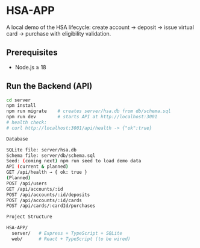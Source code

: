 # HSA-APP

A local demo of the HSA lifecycle: create account → deposit → issue virtual card → purchase with eligibility validation.

## Prerequisites
- Node.js ≥ 18

## Run the Backend (API)
```bash
cd server
npm install
npm run migrate    # creates server/hsa.db from db/schema.sql
npm run dev        # starts API at http://localhost:3001
# health check:
# curl http://localhost:3001/api/health -> {"ok":true}

Database

SQLite file: server/hsa.db
Schema file: server/db/schema.sql
Seed: (coming next) npm run seed to load demo data
API (current & planned)
GET /api/health → { ok: true }
(Planned)
POST /api/users
GET /api/accounts/:id
POST /api/accounts/:id/deposits
POST /api/accounts/:id/cards
POST /api/cards/:cardId/purchases

Project Structure

HSA-APP/
  server/   # Express + TypeScript + SQLite
  web/      # React + TypeScript (to be wired)
